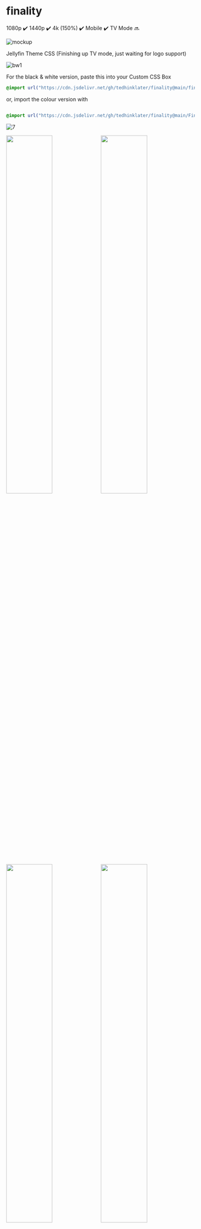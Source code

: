 # finality 
1080p :heavy_check_mark: 1440p :heavy_check_mark: 4k (150%) :heavy_check_mark: Mobile :heavy_check_mark: TV Mode :soon:

![mockup](https://github.com/tedhinklater/finality/assets/66086488/661b65ca-0b9c-4465-b587-ec028a463182)

Jellyfin Theme CSS (Finishing up TV mode, just waiting for logo support)

![bw1](https://github.com/tedhinklater/finality/assets/66086488/2326f6e8-02cb-441e-b19b-dfca07e91119)

For the black & white version, paste this into your Custom CSS Box

```css
@import url("https://cdn.jsdelivr.net/gh/tedhinklater/finality@main/finality.css");

```

or, import the colour version with

```css

@import url("https://cdn.jsdelivr.net/gh/tedhinklater/finality@main/Finality-Coloured.css");

```
![7](https://github.com/tedhinklater/finality/assets/66086488/dd34984d-cfc2-4f57-9aa3-d47d975ff16a)

<img src="https://github.com/tedhinklater/finality/assets/66086488/ecc1876b-8fe8-48f8-8bc6-05ab72421feb" width="49.5%" height="49.5%" /> <img src="https://github.com/tedhinklater/finality/assets/66086488/404b3262-28f8-48f5-84a3-cd340d5c978d" width="49.5%" height="49.5%" />

<img src="https://github.com/tedhinklater/finality/assets/66086488/ac0d59a3-d394-4cd7-9575-580f67422e99" width="49.5%" height="49.5%" /> <img src="https://github.com/tedhinklater/finality/assets/66086488/d9c3133e-e09f-4058-9c56-d353ad15ce13" width="49.5%" height="49.5%" />

# Player 

![14](https://github.com/tedhinklater/finality/assets/66086488/84d70061-5216-4921-bff0-fbb25de59cca)

# Mobile

![mobile](https://github.com/tedhinklater/finality/assets/66086488/a0fb2aec-2794-4d68-b96c-9a144844729a)

Make sure you enable backdrops and under Display settings use the Dark theme
![Backdrops](https://i.imgur.com/18D9IO3.png)

# Featured Content Bar by [BobHasNoSoul](https://github.com/BobHasNoSoul) and [SethBacon](https://forum.jellyfin.org/u-sethbacon)

1) Download [slideshow.html](https://github.com/tedhinklater/finality/blob/main/slideshow.html)

2) Enter your ```UserId``` into line 11 of slideshow.html (Get your UserID by going to the Jellyfin Dashboard, go to the Users tab, click your username. Your UserId is the last string in the address bar after the = sign)

3) Enter your ```API key``` into line 12 of slideshow.html (Go to Dashboard, API Keys tab, click the + and create a key for FeaturedSlideshow)

4) Go to your ```jellyfin-web``` folder (C:\Program Files\Jellyfin\Server\jellyfin-web) and create a folder named ```avatars``` and drop ```slideshow.html``` in that folder

5) (Important: Open Notepad with Administrator rights, or use Notepad++ for this) In the jellyfin-web folder, open the file ```home-html.RANDOMSTRINGHERE.chunk.js```

6) Ctrl+F and search for ```data-backdroptype="movie,series,book">``` 

7) Paste this after the >

```html
<style>.featurediframe { width: 89vw; height: 300px; display: block; border: 1px solid #000; margin: 0 auto}</style> <iframe class="featurediframe" src="/web/avatars/slideshow.html"></iframe>
```
8) Save the file.

9) Add this to your Custom CSS box in the Dashboard

```css
@import url("https://cdn.jsdelivr.net/gh/tedhinklater/finality@main/slideshow.css");
```

10) Empty your browser's cached web content (Ctrl+F5 or empty it from your browser's Cookies and Site Data settings section)

That's it.
